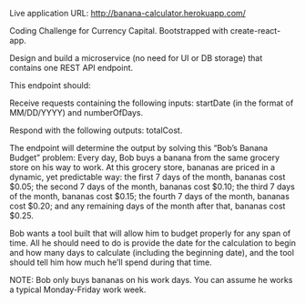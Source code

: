 Live application URL: http://banana-calculator.herokuapp.com/

Coding Challenge for Currency Capital. Bootstrapped with create-react-app.

Design and build a microservice (no need for UI or DB storage) that contains one REST API endpoint.

This endpoint should:

Receive requests containing the following inputs: startDate (in the format of MM/DD/YYYY) and numberOfDays.

Respond with the following outputs: totalCost.

The endpoint will determine the output by solving this “Bob’s Banana Budget” problem:
Every day, Bob buys a banana from the same grocery store on his way to work. At this grocery store, bananas are priced in a dynamic, yet predictable way: the first 7 days of the month, bananas cost $0.05; the second 7 days of the month, bananas cost $0.10; the third 7 days of the month, bananas cost $0.15; the fourth 7 days of the month, bananas cost $0.20; and any remaining days of the month after that, bananas cost $0.25.

Bob wants a tool built that will allow him to budget properly for any span of time. All he should need to do is provide the date for the calculation to begin and how many days to calculate (including the beginning date), and the tool should tell him how much he’ll spend during that time.

NOTE: Bob only buys bananas on his work days. You can assume he works a typical Monday-Friday work week.
